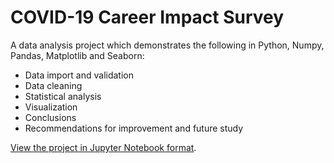 # COVID-19 Career Impact Survey

A data analysis project which demonstrates the following in Python, Numpy, Pandas, Matplotlib and Seaborn:

- Data import and validation
- Data cleaning  
- Statistical analysis 
- Visualization
- Conclusions 
- Recommendations for improvement and future study

[View the project in Jupyter Notebook format](COVID-career-impact-report.ipynb).

